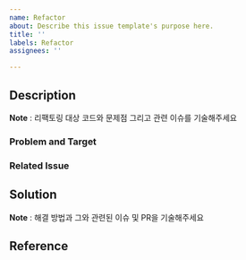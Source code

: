 ```yaml
---
name: Refactor
about: Describe this issue template's purpose here.
title: ''
labels: Refactor
assignees: ''

---
```


## Description

**Note** : 리팩토링 대상 코드와 문제점 그리고 관련 이슈를 기술해주세요

### Problem and Target
### Related Issue
## Solution
**Note** : 해결 방법과 그와 관련된 이슈 및 PR을 기술해주세요
## Reference
